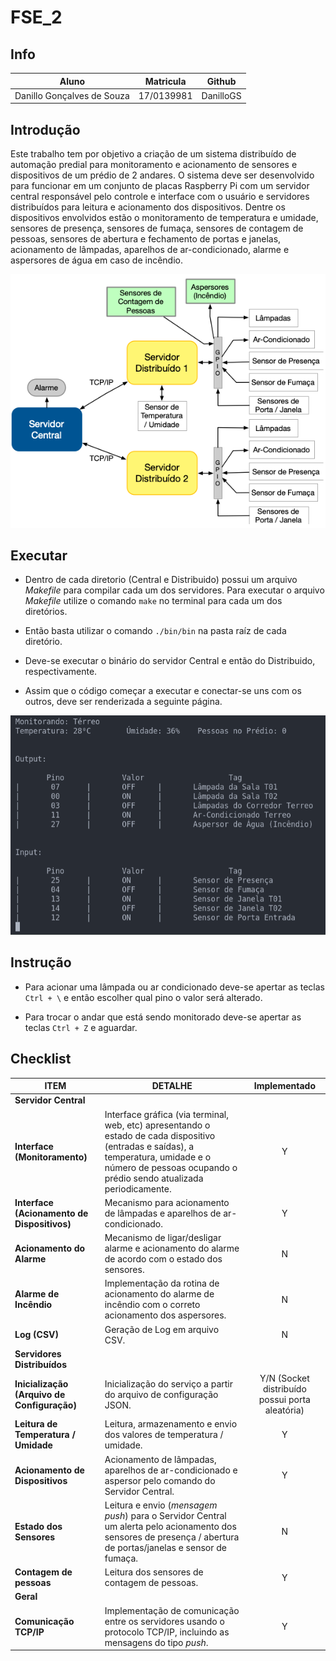 # FSE_2
 
## Info
| Aluno                      | Matricula  | Github    |
| -------------------------- | ---------- | --------- |
| Danillo Gonçalves de Souza | 17/0139981 | DanilloGS |
 
 
## Introdução
 
Este trabalho tem por objetivo a criação de um sistema distribuído de automação predial para monitoramento e acionamento de sensores e dispositivos de um prédio de 2 andares. O sistema deve ser desenvolvido para funcionar em um conjunto de placas Raspberry Pi com um servidor central responsável pelo controle e interface com o usuário e servidores distribuídos para leitura e acionamento dos dispositivos. Dentre os dispositivos envolvidos estão o monitoramento de temperatura e umidade, sensores de presença, sensores de fumaça, sensores de contagem de pessoas, sensores de abertura e fechamento de portas e janelas, acionamento de lâmpadas, aparelhos de ar-condicionado, alarme e aspersores de água em caso de incêndio.
 
![arquitetura](assets/arquitetura.png)
 
## Executar
 
- Dentro de cada diretorio (Central e Distribuido) possui um arquivo _Makefile_ para compilar cada um dos servidores. Para executar o arquivo _Makefile_ utilize o comando ```make``` no terminal para cada um dos diretórios.
 
- Então basta utilizar o comando ```./bin/bin``` na pasta raíz de cada diretório.
 
- Deve-se executar o binário do servidor Central e então do Distribuido, respectivamente.
 
- Assim que o código começar a executar e conectar-se uns com os outros, deve ser renderizada a seguinte página.
 
![menu](assets/menu.png)
 
 
## Instrução
 
- Para acionar uma lâmpada ou ar condicionado deve-se apertar as teclas ```Ctrl + \``` e então escolher qual pino o valor será alterado.
 
- Para trocar o andar que está sendo monitorado deve-se apertar as teclas ```Ctrl + Z``` e aguardar.
 
## Checklist
 
| ITEM                                        | DETALHE                                                                                                                                                                                                   |                  Implementado                   |
| ------------------------------------------- | --------------------------------------------------------------------------------------------------------------------------------------------------------------------------------------------------------- | :---------------------------------------------: |
| **Servidor Central**                        |                                                                                                                                                                                                           |                                                 |
| **Interface (Monitoramento)**               | Interface gráfica (via terminal, web, etc) apresentando o estado de cada dispositivo (entradas e saídas), a temperatura, umidade e o número de pessoas ocupando o prédio sendo atualizada periodicamente. |                        Y                        |
| **Interface (Acionamento de Dispositivos)** | Mecanismo para acionamento de lâmpadas e aparelhos de ar-condicionado.                                                                                                                                    |                        Y                        |
| **Acionamento do Alarme**                   | Mecanismo de ligar/desligar alarme e acionamento do alarme de acordo com o estado dos sensores.                                                                                                           |                        N                        |
| **Alarme de Incêndio**                      | Implementação da rotina de acionamento do alarme de incêndio com o correto acionamento dos aspersores.                                                                                                    |                        N                        |
| **Log (CSV)**                               | Geração de Log em arquivo CSV.                                                                                                                                                                            |                        N                        |
| **Servidores Distribuídos**                 |                                                                                                                                                                                                           |                                                 |
| **Inicialização (Arquivo de Configuração)** | Inicialização do serviço a partir do arquivo de configuração JSON.                                                                                                                                        | Y/N (Socket distribuído possui porta aleatória) |
| **Leitura de Temperatura / Umidade**        | Leitura, armazenamento e envio dos valores de temperatura / umidade.                                                                                                                                      |                        Y                        |
| **Acionamento de Dispositivos**             | Acionamento de lâmpadas, aparelhos de ar-condicionado e aspersor pelo comando do Servidor Central.                                                                                                        |                        Y                        |
| **Estado dos Sensores**                     | Leitura e envio (*mensagem push*) para o Servidor Central um alerta pelo acionamento dos sensores de presença / abertura de portas/janelas e sensor de fumaça.                                            |                        N                        |
| **Contagem de pessoas**                     | Leitura dos sensores de contagem de pessoas.                                                                                                                                                              |                        Y                        |
| **Geral**                                   |                                                                                                                                                                                                           |                                                 |
| **Comunicação TCP/IP**                      | Implementação de comunicação entre os servidores usando o protocolo TCP/IP, incluindo as mensagens do tipo *push*.                                                                                        |                        Y                        |
 
 

